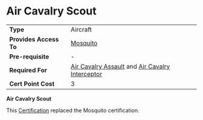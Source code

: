 # Air Cavalry Scout

|                        |                                                                                                                        |
| ---------------------- | ---------------------------------------------------------------------------------------------------------------------- |
| **Type**               | Aircraft                                                                                                               |
| **Provides Access To** | [Mosquito](../vehicles/Mosquito.md)                                                                                    |
| **Pre-requisite**      | \-                                                                                                                     |
| **Required For**       | [Air Cavalry Assault](Air_Cavalry_Assault.md) and [Air Cavalry Interceptor](Air_Cavalry_Interceptor.md) |
| **Cert Point Cost**    | 3                                                                                                                      |

**Air Cavalry Scout**

This [Certification](Certification.md) replaced the Mosquito certification.
